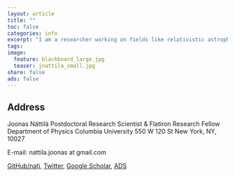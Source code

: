```yaml
---
layout: article
title: ""
toc: false
categories: info
excerpt: "I am a researcher working on fields like relativistic astrophysics and computational physics focusing mainly on compact objects like neutron stars and black holes. For this I use tools such as pen & paper and supercomputers."
tags: 
image:
  feature: blackboard_large.jpg
  teaser: jnattila_small.jpg
share: false
ads: false
---
```



## Address

Joonas Nättilä
Postdoctoral Research Scientist & Flatiron Research Fellow
Department of Physics 
Columbia University
550 W 120 St
New York, NY, 10027

E-mail: nattila.joonas at gmail.com

[GitHub/natj](https://github.com/natj), [Twitter](https://twitter.com/n0m0), [Google Scholar](https://scholar.google.com/citations?user=d1fD9oYAAAAJ&hl=en), [ADS](https://ui.adsabs.harvard.edu/search/q=%20author%3A%22N%C3%A4ttil%C3%A4%22&sort=date%20desc%2C%20bibcode%20desc&p_=0)

